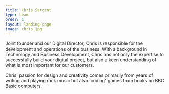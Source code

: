 ```yaml
---
title: Chris Sargent
type: team
order: 1
layout: landing-page
image: chris.jpg
---
```


<p>Joint founder and our Digital Director, Chris&nbsp;is responsible for the development and operations of the business. With a background in Technology and Business Development, Chris has not only the expertise to successfully build your digital project, but also a keen understanding of what is most important for our customers.</p>

<p>Chris' passion for design and creativity comes primarily from years of writing and&nbsp;playing&nbsp;rock music but also 'coding' games from books on BBC Basic computers.</p>
